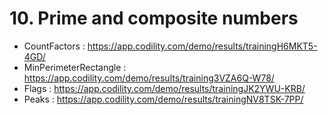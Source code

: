 # 10. Prime and composite numbers
- CountFactors : https://app.codility.com/demo/results/trainingH6MKT5-4GD/
- MinPerimeterRectangle : https://app.codility.com/demo/results/training3VZA6Q-W78/
- Flags : https://app.codility.com/demo/results/trainingJK2YWU-KRB/
- Peaks : https://app.codility.com/demo/results/trainingNV8TSK-7PP/
